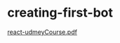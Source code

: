 # creating-first-bot
[react-udmeyCourse.pdf](https://github.com/shambhushah/creating-first-bot/files/8792604/react-udmeyCourse.pdf)
